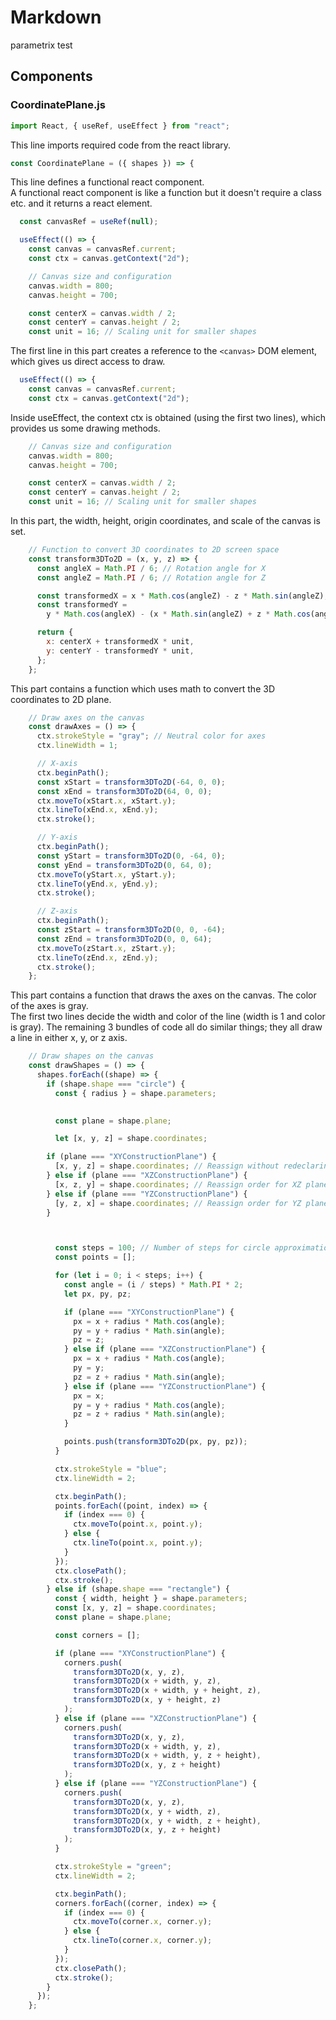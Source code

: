 # Markdown

parametrix test

## Components

### CoordinatePlane.js

``` javascript
import React, { useRef, useEffect } from "react";
```

This line imports required code from the react library.

``` javascript
const CoordinatePlane = ({ shapes }) => {
```

This line defines a functional react component.  
A functional react component is like a function but it doesn't require a class etc. and it returns a react element.

``` javascript
  const canvasRef = useRef(null);

  useEffect(() => {
    const canvas = canvasRef.current;
    const ctx = canvas.getContext("2d");

    // Canvas size and configuration
    canvas.width = 800;
    canvas.height = 700;

    const centerX = canvas.width / 2;
    const centerY = canvas.height / 2;
    const unit = 16; // Scaling unit for smaller shapes
```

The first line in this part creates a reference to the `<canvas>` DOM element, which gives us direct access to draw.  

``` javascript
  useEffect(() => {
    const canvas = canvasRef.current;
    const ctx = canvas.getContext("2d");
```

Inside useEffect, the context ctx is obtained (using the first two lines), which provides us some drawing methods.  

``` javascript
    // Canvas size and configuration
    canvas.width = 800;
    canvas.height = 700;

    const centerX = canvas.width / 2;
    const centerY = canvas.height / 2;
    const unit = 16; // Scaling unit for smaller shapes
```

In this part, the width, height, origin coordinates, and scale of the canvas is set.

``` javascript
    // Function to convert 3D coordinates to 2D screen space
    const transform3DTo2D = (x, y, z) => {
      const angleX = Math.PI / 6; // Rotation angle for X
      const angleZ = Math.PI / 6; // Rotation angle for Z

      const transformedX = x * Math.cos(angleZ) - z * Math.sin(angleZ);
      const transformedY =
        y * Math.cos(angleX) - (x * Math.sin(angleZ) + z * Math.cos(angleZ)) * Math.sin(angleX);

      return {
        x: centerX + transformedX * unit,
        y: centerY - transformedY * unit,
      };
    };
```

This part contains a function which uses math to convert the 3D coordinates to 2D plane.

``` javascript
    // Draw axes on the canvas
    const drawAxes = () => {
      ctx.strokeStyle = "gray"; // Neutral color for axes
      ctx.lineWidth = 1;

      // X-axis
      ctx.beginPath();
      const xStart = transform3DTo2D(-64, 0, 0);
      const xEnd = transform3DTo2D(64, 0, 0);
      ctx.moveTo(xStart.x, xStart.y);
      ctx.lineTo(xEnd.x, xEnd.y);
      ctx.stroke();

      // Y-axis
      ctx.beginPath();
      const yStart = transform3DTo2D(0, -64, 0);
      const yEnd = transform3DTo2D(0, 64, 0);
      ctx.moveTo(yStart.x, yStart.y);
      ctx.lineTo(yEnd.x, yEnd.y);
      ctx.stroke();

      // Z-axis
      ctx.beginPath();
      const zStart = transform3DTo2D(0, 0, -64);
      const zEnd = transform3DTo2D(0, 0, 64);
      ctx.moveTo(zStart.x, zStart.y);
      ctx.lineTo(zEnd.x, zEnd.y);
      ctx.stroke();
    };
```

This part contains a function that draws the axes on the canvas. The color of the axes is gray.  
The first two lines decide the width and color of the line (width is 1 and color is gray). The remaining 3 bundles of code all do similar things; they all draw a line in either x, y, or z axis.

``` javascript
    // Draw shapes on the canvas
    const drawShapes = () => {
      shapes.forEach((shape) => {
        if (shape.shape === "circle") {
          const { radius } = shape.parameters;

         
          const plane = shape.plane;

          let [x, y, z] = shape.coordinates;

        if (plane === "XYConstructionPlane") {
          [x, y, z] = shape.coordinates; // Reassign without redeclaring
        } else if (plane === "XZConstructionPlane") {
          [x, z, y] = shape.coordinates; // Reassign order for XZ plane
        } else if (plane === "YZConstructionPlane") {
          [y, z, x] = shape.coordinates; // Reassign order for YZ plane
        }



          const steps = 100; // Number of steps for circle approximation
          const points = [];

          for (let i = 0; i < steps; i++) {
            const angle = (i / steps) * Math.PI * 2;
            let px, py, pz;

            if (plane === "XYConstructionPlane") {
              px = x + radius * Math.cos(angle);
              py = y + radius * Math.sin(angle);
              pz = z;
            } else if (plane === "XZConstructionPlane") {
              px = x + radius * Math.cos(angle);
              py = y;
              pz = z + radius * Math.sin(angle);
            } else if (plane === "YZConstructionPlane") {
              px = x;
              py = y + radius * Math.cos(angle);
              pz = z + radius * Math.sin(angle);
            }

            points.push(transform3DTo2D(px, py, pz));
          }

          ctx.strokeStyle = "blue";
          ctx.lineWidth = 2;

          ctx.beginPath();
          points.forEach((point, index) => {
            if (index === 0) {
              ctx.moveTo(point.x, point.y);
            } else {
              ctx.lineTo(point.x, point.y);
            }
          });
          ctx.closePath();
          ctx.stroke();
        } else if (shape.shape === "rectangle") {
          const { width, height } = shape.parameters;
          const [x, y, z] = shape.coordinates;
          const plane = shape.plane;

          const corners = [];

          if (plane === "XYConstructionPlane") {
            corners.push(
              transform3DTo2D(x, y, z),
              transform3DTo2D(x + width, y, z),
              transform3DTo2D(x + width, y + height, z),
              transform3DTo2D(x, y + height, z)
            );
          } else if (plane === "XZConstructionPlane") {
            corners.push(
              transform3DTo2D(x, y, z),
              transform3DTo2D(x + width, y, z),
              transform3DTo2D(x + width, y, z + height),
              transform3DTo2D(x, y, z + height)
            );
          } else if (plane === "YZConstructionPlane") {
            corners.push(
              transform3DTo2D(x, y, z),
              transform3DTo2D(x, y + width, z),
              transform3DTo2D(x, y + width, z + height),
              transform3DTo2D(x, y, z + height)
            );
          }

          ctx.strokeStyle = "green";
          ctx.lineWidth = 2;

          ctx.beginPath();
          corners.forEach((corner, index) => {
            if (index === 0) {
              ctx.moveTo(corner.x, corner.y);
            } else {
              ctx.lineTo(corner.x, corner.y);
            }
          });
          ctx.closePath();
          ctx.stroke();
        }
      });
    };
```
